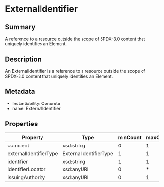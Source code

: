 <!-- Automatically generated by spec-parser v2.0.0 on 2023-12-27T15:02:03.969017+00:00 -->
<!-- SPDX-License-Identifier: Community-Spec-1.0 -->

# ExternalIdentifier

## Summary

A reference to a resource outside the scope of SPDX-3.0 content that uniquely identifies an Element.


## Description

An ExternalIdentifier is a reference to a resource outside the scope of SPDX-3.0 content
that uniquely identifies an Element.


## Metadata

- Instantiability: Concrete
- name: ExternalIdentifier



## Properties

| Property | Type | minCount | maxCount |
|---|---|---|---|
| comment | xsd:string | 0 | 1 |
| externalIdentifierType | ExternalIdentifierType | 1 | 1 |
| identifier | xsd:string | 1 | 1 |
| identifierLocator | xsd:anyURI | 0 | * |
| issuingAuthority | xsd:anyURI | 0 | 1 |

